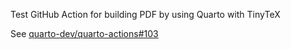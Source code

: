 Test GitHub Action for building PDF by using Quarto with TinyTeX

See [quarto-dev/quarto-actions#103](https://github.com/quarto-dev/quarto-actions/issues/103)
